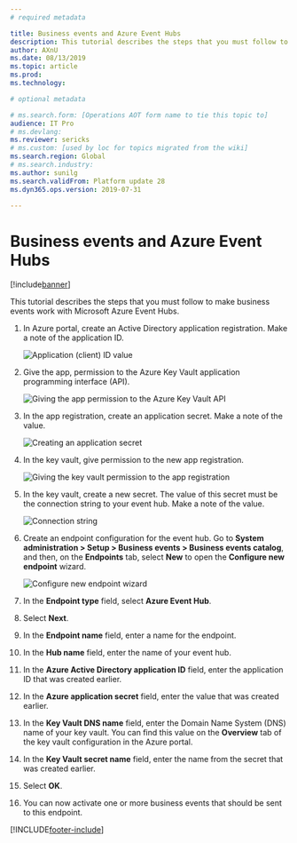 ```yaml
---
# required metadata

title: Business events and Azure Event Hubs
description: This tutorial describes the steps that you must follow to make business events work with Microsoft Azure Event Hubs.
author: AXnU
ms.date: 08/13/2019
ms.topic: article
ms.prod: 
ms.technology: 

# optional metadata

# ms.search.form: [Operations AOT form name to tie this topic to]
audience: IT Pro
# ms.devlang: 
ms.reviewer: sericks
# ms.custom: [used by loc for topics migrated from the wiki]
ms.search.region: Global
# ms.search.industry: 
ms.author: sunilg
ms.search.validFrom: Platform update 28
ms.dyn365.ops.version: 2019-07-31 

---
```


# Business events and Azure Event Hubs

[!include[banner](../../includes/banner.md)]

This tutorial describes the steps that you must follow to make business events work with Microsoft Azure Event Hubs.

1. In Azure portal, create an Active Directory application registration. Make a note of the application ID.

    ![Application (client) ID value](../../media/BE_EH_aad.PNG)

2. Give the app, permission to the Azure Key Vault application programming interface (API).

    ![Giving the app permission to the Azure Key Vault API](../../media/BE_EH_api.png)

3. In the app registration, create an application secret. Make a note of the value.

    ![Creating an application secret](../../media/BE_EH_secret.jpg)

4. In the key vault, give permission to the new app registration.

    ![Giving the key vault permission to the app registration](../../media/BE_EH_permission.jpg)

5. In the key vault, create a new secret. The value of this secret must be the connection string to your event hub. Make a note of the value.

    ![Connection string](../../media/BE_EH_connectionstring.jpg)

6. Create an endpoint configuration for the event hub. Go to **System administration \> Setup \> Business events \> Business events catalog**, and then, on the **Endpoints** tab, select **New** to open the **Configure new endpoint** wizard.

    ![Configure new endpoint wizard](../../media/BE_EH_endpointconfig.jpg)

7. In the **Endpoint type** field, select **Azure Event Hub**.
8. Select **Next**.
9. In the **Endpoint name** field, enter a name for the endpoint.
10. In the **Hub name** field, enter the name of your event hub.
11. In the **Azure Active Directory application ID** field, enter the application ID that was created earlier.
12. In the **Azure application secret** field, enter the value that was created earlier.
13. In the **Key Vault DNS name** field, enter the Domain Name System (DNS) name of your key vault. You can find this value on the **Overview** tab of the key vault configuration in the Azure portal.
14. In the **Key Vault secret name** field, enter the name from the secret that was created earlier.
15. Select **OK**.
16. You can now activate one or more business events that should be sent to this endpoint.


[!INCLUDE[footer-include](../../../../includes/footer-banner.md)]